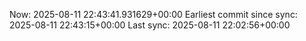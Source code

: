 Now: 2025-08-11 22:43:41.931629+00:00 Earliest commit since sync: 2025-08-11 22:43:15+00:00 Last sync: 2025-08-11 22:02:56+00:00
